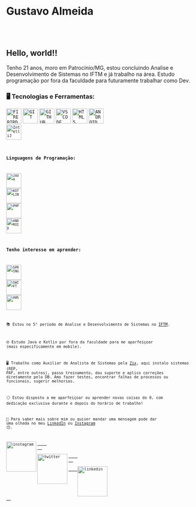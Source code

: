 </br>
</br>
<div dsplay="inline-block">
<h1 align="left">Gustavo Almeida</h1>
</br>
</br>

## Hello, world!!

Tenho 21 anos, moro em Patrocínio/MG, estou concluindo Analise e Desenvolvimento de Sistemas no IFTM e já trabalho na área. Estudo programação por fora da faculdade para futuramente trabalhar como Dev.

### 🖥️ Tecnologias e Ferramentas: 

<code><img width="40px" src="https://cdn.jsdelivr.net/gh/devicons/devicon/icons/firebase/firebase-plain.svg" title = "FIREBIRD"/></code>
<code><img width="40px" src="https://cdn.jsdelivr.net/gh/devicons/devicon/icons/git/git-original.svg" title = "GIT"/></code>
<code><img width="40px" src="https://cdn.jsdelivr.net/gh/devicons/devicon/icons/github/github-original.svg" title = "GITHUB"/></code>
<code><img width="40px" src="https://cdn.jsdelivr.net/gh/devicons/devicon/icons/vscode/vscode-original.svg" title = "VSCODE"/></code>
<code><img width="40px" src="https://cdn.jsdelivr.net/gh/devicons/devicon/icons/html5/html5-original.svg" title = "HTML5"/></code>
<code><img width="40px" src="https://cdn.jsdelivr.net/gh/devicons/devicon/icons/androidstudio/androidstudio-original.svg" title = "ANDROID STUDIO"/>
<code><img width="40px" src="https://cdn.jsdelivr.net/gh/devicons/devicon/icons/intellij/intellij-original.svg" title = "IntelliJ"/>

### Linguagens de Programação: 

<code><img width="40px" src="https://cdn.jsdelivr.net/gh/devicons/devicon/icons/java/java-original.svg" title = "JAVA"/></code>
<code><img width="40px" src="https://cdn.jsdelivr.net/gh/devicons/devicon/icons/kotlin/kotlin-original.svg" title = "KOTLIN"/></code>
<code><img width="40px" src="https://cdn.jsdelivr.net/gh/devicons/devicon/icons/php/php-plain.svg" title = "PHP"/></code>
<code><img width="40px" src="https://cdn.jsdelivr.net/gh/devicons/devicon/icons/android/android-original.svg" title = "ANDROID"/></code>

### Tenho interesse em aprender:   
 
<code><img width="40px" src="https://cdn.jsdelivr.net/gh/devicons/devicon/icons/spring/spring-original.svg" title = "SPRING"/></code>
<code><img width="40px" src="https://cdn.jsdelivr.net/gh/devicons/devicon/icons/swift/swift-original.svg" title = "SWIFT"/></code>
<code><img width="40px" src="https://cdn.jsdelivr.net/gh/devicons/devicon/icons/amazonwebservices/amazonwebservices-plain-wordmark.svg" title = "AWS"/></code> 
 

📚 Estou no 5° período de Analise e Desenvolvimento de Sistemas no [IFTM](https://iftm.edu.br/).
 
🤓 Estudo Java e Kotlin por fora da faculdade para me aparfeiçoar (mais especificamente em mobile).

🖥️ Trabalho como Auxiliar de Analista de Sistemas pela [Zix](https://zixinformatica.com/), aqui instalo sistemas (REP, PAF, entre outros), passo treinamento, dou suporte e aplico correções diretamente pelo DB. Amo fazer testes, encontrar falhas de processos ou funcionais, sugerir melhorias.

⚪ Estou disposto a me aparfeiçoar ou aprender novas coisas do 0, com dedicação exclusiva durante e depois do horário de trabalho!

🔷 Para saber mais sobre mim ou quiser mandar uma mensagem pode dar uma olhada no meu [LinkedIn](https://www.linkedin.com/in/gustavogalmeida) ou [Instagram](https://www.instagram.com/gustavogabriel.gg/) 🙃.


<a href="https://www.instagram.com/gustavogabriel.gg/">
    <img align="left" width="80px" src="https://i.ibb.co/qkGSp1D/instagram.png" alt="instagram" style="vertical-align:top;">
  </a> 
  <a href="https://twitter.com/gg_gustavog">
    <img align="left" width="80px" src="https://i.ibb.co/ZcFHDpv/twitter.png" alt="twitter" style="vertical-align:top;">
  </a>
  <a href="https://www.linkedin.com/in/gustavogalmeida">
    <img width="80px" src="https://i.ibb.co/RyZx12b/linkedin.png" alt="linkedin" style="vertical-align:top;">
  </a>
</div>
